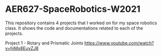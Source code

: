 # AER627-SpaceRobotics-W2021
This repository contains 4 projects that I worked on for my space robotics class. It shows the code and documentations related to each of the projects. 


Project 1 - Rotary and Prismatic Joints
https://www.youtube.com/watch?v=hjMx8EuyZJ8
